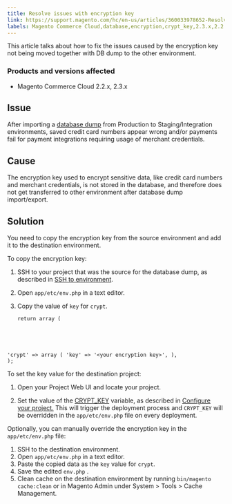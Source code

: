 ```yaml
---
title: Resolve issues with encryption key
link: https://support.magento.com/hc/en-us/articles/360033978652-Resolve-issues-with-encryption-key
labels: Magento Commerce Cloud,database,encryption,crypt_key,2.3.x,2.2.x,how to
---
```


This article talks about how to fix the issues caused by the encryption key not being moved together with DB dump to the other environment. 

### Products and versions affected

* Magento Commerce Cloud 2.2.x, 2.3.x

## Issue

After importing a [database dump](https://support.magento.com/hc/en-us/articles/360003254334-Create-database-dump-on-Cloud) from Production to Staging/Integration environments, saved credit card numbers appear wrong and/or payments fail for payment integrations requiring usage of merchant credentials. 

## Cause

The encryption key used to encrypt sensitive data, like credit card numbers and merchant credentials, is not stored in the database, and therefore does not get transferred to other environment after database dump import/export. 

## Solution

You need to copy the encryption key from the source environment and add it to the destination environment.

To copy the encryption key:

1. SSH to your project that was the source for the database dump, as described in [SSH to environment](https://devdocs.magento.com/guides/v2.3/cloud/env/environments-ssh.html#ssh).
1. Open `` app/etc/env.php `` in a text editor.
1. Copy the value of `` key `` for `` crypt ``.
    
    
    
    <pre><code class="language-php">return array (
  'crypt' =>
  array (
    'key' => '&lt;your encryption key>',
   ),
);</code></pre>
    
    

To set the key value for the destination project:

1. Open your Project Web UI and locate your project. 

1. Set the value of the [CRYPT\_KEY](https://devdocs.magento.com/guides/v2.2/cloud/env/variables-deploy.html?itm_source=devdocs&amp;itm_medium=search_page&amp;itm_campaign=federated_search&amp;itm_term=CRYPT_KEY#crypt_key) variable, as described in [Configure your project.](https://devdocs.magento.com/guides/v2.2/cloud/project/project-webint-basic.html#project-conf-env-var) This will trigger the deployment process and `` CRYPT_KEY `` will be overridden in the `` app/etc/env.php `` file on every deployment.

Optionally, you can manually override the encryption key in the `` app/etc/env.php `` file:

1. SSH to the destination environment.
1. Open `` app/etc/env.php `` in a text editor.
1. Paste the copied data as the `` key `` value for `` crypt ``.
1. Save the edited `` env.php `` .
1. Clean cache on the destination environment by running `` bin/magento cache:clean `` or in Magento Admin under System > Tools > Cache Management.